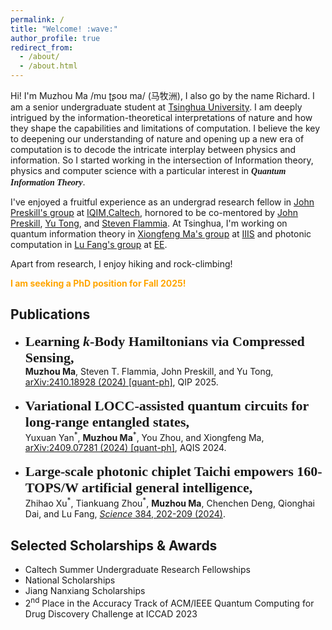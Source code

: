 ```yaml
---
permalink: /
title: "Welcome! :wave:"
author_profile: true
redirect_from: 
  - /about/
  - /about.html
---
```


Hi! I'm Muzhou Ma /mu ʈʂoʊ ma/ (马牧洲), I also go by the name Richard. I am a senior undergraduate student at [Tsinghua University](https://www.tsinghua.edu.cn/en/). I am deeply intrigued by the information-theoretical interpretations of nature and how they shape the capabilities and limitations of computation. I believe the key to deepening our understanding of nature and opening up a new era of computation is to decode the intricate interplay between physics and information. So I started working in the intersection of Information theory, physics and computer science with a particular interest in <span style="font-family: Georgia">***Quantum Information Theory***</span>. 

I've enjoyed a fruitful experience as an undergrad research fellow in [John Preskill's group](http://theory.caltech.edu/~preskill/) at [IQIM,Caltech](https://iqim.caltech.edu/), hornored to be co-mentored by [John Preskill](http://theory.caltech.edu/~preskill/), [Yu Tong](https://pratt.duke.edu/people/yu-tong/), and [Steven Flammia](https://sflammia.github.io/). At Tsinghua, I'm working on quantum information theory in [Xiongfeng Ma's group](https://iiis.tsinghua.edu.cn/maxiongfeng/) at [IIIS](https://iiis.tsinghua.edu.cn/en/) and photonic computation in [Lu Fang's group](https://www.luvision.net/) at [EE](https://www.ee.tsinghua.edu.cn/en/).

Apart from research, I enjoy hiking and rock-climbing!

<span style="color:orange">**I am seeking a PhD position for Fall 2025!**</span>


## Publications
<ul>
  <li>
    <span style="font-family: Times New Roman; font-size: 22px;"> <strong>Learning <i>k</i>-Body Hamiltonians via Compressed Sensing,</strong></span><br>
    <b>Muzhou Ma</b>, Steven T. Flammia, John Preskill, and Yu Tong,  
    <a href="https://arxiv.org/abs/2410.18928">arXiv:2410.18928 (2024) [quant-ph]</a>, QIP 2025.
  </li>
  <br>
  <li>
    <span style="font-family:Times New Roman; font-size: 22px"><strong>Variational LOCC-assisted quantum circuits for long-range entangled states,</strong></span><br>
    Yuxuan Yan<sup>*</sup>, <b>Muzhou Ma</b><sup>*</sup>, You Zhou, and Xiongfeng Ma, <a href="https://arxiv.org/abs/2409.07281">arXiv:2409.07281 (2024) [quant-ph]</a>, AQIS 2024.
  </li>
  <br>
  <li>
     <span style="font-family:Times New Roman; font-size: 22px"><strong>Large-scale photonic chiplet Taichi empowers 160-TOPS/W artificial general intelligence,</strong></span><br>
    Zhihao Xu<sup>*</sup>, Tiankuang Zhou<sup>*</sup>, <b>Muzhou Ma</b>, Chenchen Deng, Qionghai Dai, and Lu Fang, 
    <a href="https://www.science.org/doi/10.1126/science.adl1203"><i>Science</i> 384, 202-209 (2024)</a>.
  </li>
</ul>



## Selected Scholarships & Awards
<ul>

  <li>Caltech Summer Undergraduate Research Fellowships</li>
  <li>National Scholarships</li>
  <li>Jiang Nanxiang Scholarships</li>
  <li>2<sup>nd</sup> Place in the Accuracy Track of ACM/IEEE Quantum Computing for Drug Discovery Challenge at ICCAD 2023</li>
  
</ul>




